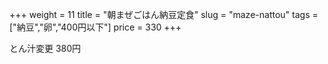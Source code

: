 +++
weight = 11
title  = "朝まぜごはん納豆定食"
slug   = "maze-nattou"
tags   = ["納豆","卵","400円以下"]
price  = 330
+++

とん汁変更 380円